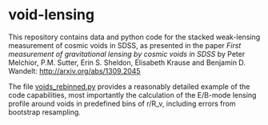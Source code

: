 void-lensing
============

This repository contains data and python code for the stacked weak-lensing measurement of cosmic voids in SDSS, as presented in the paper 
*First measurement of gravitational lensing by cosmic voids in SDSS* by Peter Melchior, P.M. Sutter, Erin S. Sheldon, Elisabeth Krause and Benjamin D. Wandelt:
http://arxiv.org/abs/1309.2045

The file [voids_rebinned.py](voids_rebinned.py) provides a reasonably detailed example of the code capabilities, most importantly the calculation of the E/B-mode lensing profile around voids in predefined bins of r/R_v, including errors from bootstrap resampling.